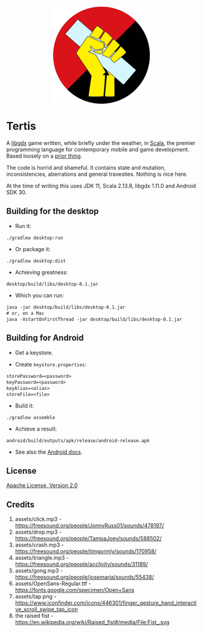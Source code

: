 <p align="center">
  <img src="assets/logo.png" alt="Raised fist holding a one-by-four" width="256" />
</p>

# Tertis

A [libgdx](https://libgdx.com/) game written, while briefly under the weather,
in [Scala](https://www.scala-lang.org/), the premier programming language
for contemporary mobile and game development. Based loosely on a
[prior thing](https://www.youtube.com/watch?v=YYGulsgO-os).

The code is horrid and shameful. It contains state and mutation, inconsistencies,
aberrations and general travesties. Nothing is nice here.

At the time of writing this uses JDK 11, Scala 2.13.8, libgdx 1.11.0 and Android SDK 30.

## Building for the desktop

* Run it:

```shell
./gradlew desktop:run
```

* Or package it:

```shell
./gradlew desktop:dist
```

* Achieving greatness:

```shell
desktop/build/libs/desktop-0.1.jar
```

* Which you can run:

```shell
java -jar desktop/build/libs/desktop-0.1.jar
# or, on a Mac
java -XstartOnFirstThread -jar desktop/build/libs/desktop-0.1.jar
```

## Building for Android

* Get a keystore.

* Create `keystore.properties`:

```properties
storePassword=<password>
keyPassword=<password>
keyAlias=<alias>
storeFile=<file>
```

* Build it:

```shell
./gradlew assemble
```

* Achieve a result:

```shell
android/build/outputs/apk/release/android-release.apk
```

* See also the [Android docs](https://developer.android.com/studio/build/building-cmdline).

## License

[Apache License, Version 2.0](LICENSE.md)

## Credits

1. assets/click.mp3 - https://freesound.org/people/JonnyRuss01/sounds/478197/
2. assets/drop.mp3 - https://freesound.org/people/TampaJoey/sounds/588502/
3. assets/crash.mp3 - https://freesound.org/people/timgormly/sounds/170958/
4. assets/triangle.mp3 - https://freesound.org/people/acclivity/sounds/31189/
5. assets/gong.mp3 - https://freesound.org/people/josemaria/sounds/55438/
6. assets/OpenSans-Regular.ttf - https://fonts.google.com/specimen/Open+Sans
7. assets/tap.png - https://www.iconfinder.com/icons/446301/finger_gesture_hand_interactive_scroll_swipe_tap_icon
8. the raised fist - https://en.wikipedia.org/wiki/Raised_fist#/media/File:Fist_.svg
